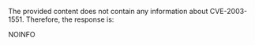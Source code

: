 The provided content does not contain any information about CVE-2003-1551. Therefore, the response is:

NOINFO